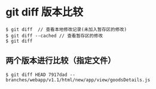 # git diff 版本比较
```shell
$ git diff  // 查看本地修改记录(未加入暂存区的修改)
$ git diff --cached // 查看暂存区的修改
$ git diff
```
## 两个版本进行比较（指定文件）
```git
$ git diff HEAD 7917dad -- branches/webapp/v1.1/html/new/app/view/goodsDetails.js
```
